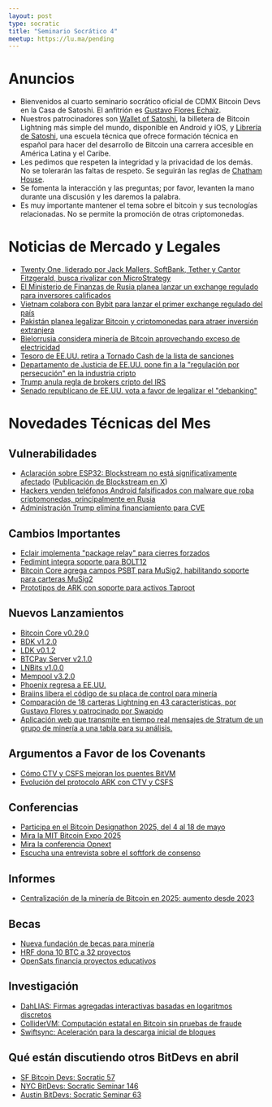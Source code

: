 ```yaml
---
layout: post
type: socratic
title: "Seminario Socrático 4"
meetup: https://lu.ma/pending
---
```


# Anuncios

- Bienvenidos al cuarto seminario socrático oficial de CDMX Bitcoin Devs en la Casa de Satoshi. El anfitrión es [Gustavo Flores Echaiz](https://x.com/gustavojfe).
- Nuestros patrocinadores son [Wallet of Satoshi](https://www.walletofsatoshi.com/), la billetera de Bitcoin Lightning más simple del mundo, disponible en Android y iOS, y [Librería de Satoshi](https://libreriadesatoshi.com/), una escuela técnica que ofrece formación técnica en español para hacer del desarrollo de Bitcoin una carrera accesible en América Latina y el Caribe.
- Les pedimos que respeten la integridad y la privacidad de los demás. No se tolerarán las faltas de respeto. Se seguirán las reglas de [Chatham House](https://www.chathamhouse.org/about-us/chatham-house-rule).
- Se fomenta la interacción y las preguntas; por favor, levanten la mano durante una discusión y les daremos la palabra.
- Es muy importante mantener el tema sobre el bitcoin y sus tecnologías relacionadas. No se permite la promoción de otras criptomonedas.

# Noticias de Mercado y Legales

- [Twenty One, liderado por Jack Mallers, SoftBank, Tether y Cantor Fitzgerald, busca rivalizar con MicroStrategy](https://www.cantor.com/tether-softbank-group-and-jack-mallers-launch-twenty-one-a-bitcoin-native-company-through-a-business-combination-with-cantor-equity-partners/)
- [El Ministerio de Finanzas de Rusia planea lanzar un exchange regulado para inversores calificados](https://bitcoinmagazine.com/news/russias-finance-ministry-and-central-bank-to-launch-crypto-exchange-for-super-qualified-investors)
- [Vietnam colabora con Bybit para lanzar el primer exchange regulado del país](https://beincrypto.com/bybit-collaborates-with-vietnam/)
- [Pakistán planea legalizar Bitcoin y criptomonedas para atraer inversión extranjera](https://www.bloomberg.com/news/articles/2025-03-20/pakistan-plans-to-legalize-crypto-in-bid-for-foreign-investment)
- [Bielorrusia considera minería de Bitcoin aprovechando exceso de electricidad](https://atlas21.com/belarus-considers-bitcoin-mining-we-have-excess-electricity-says-lukashenko/)
- [Tesoro de EE.UU. retira a Tornado Cash de la lista de sanciones](https://home.treasury.gov/news/press-releases/sb0057)
- [Departamento de Justicia de EE.UU. pone fin a la "regulación por persecución" en la industria cripto](https://www.defieducationfund.org/_files/ugd/84ba66_4278778963f14119be0ef1c7976bc3b2.pdf)
- [Trump anula regla de brokers cripto del IRS](https://www.reuters.com/world/us/trump-signs-bill-nullify-expanded-irs-crypto-broker-rule-2025-04-11/)
- [Senado republicano de EE.UU. vota a favor de legalizar el "debanking"](https://www.therage.co/gop-vote-to-legalize-debanking-following-debanking-outcry-2/)

# Novedades Técnicas del Mes

## Vulnerabilidades

- [Aclaración sobre ESP32: Blockstream no está significativamente afectado](https://developer.espressif.com/blog/2025/03/esp32-bluetooth-clearing-the-air/) ([Publicación de Blockstream en X](https://x.com/Blockstream/status/1912468478025433244))
- [Hackers venden teléfonos Android falsificados con malware que roba criptomonedas, principalmente en Rusia](https://cointelegraph.com/news/counterfeit-android-devices-loaded-crypto-stealing-malware)
- [Administración Trump elimina financiamiento para CVE](https://www.theregister.com/2025/04/16/homeland_security_funding_for_cve/)

## Cambios Importantes

- [Eclair implementa "package relay" para cierres forzados](https://bitcoinops.org/en/newsletters/2025/04/04/#eclair-2963)
- [Fedimint integra soporte para BOLT12](https://github.com/fedimint/fedimint/pull/7054)
- [Bitcoin Core agrega campos PSBT para MuSig2, habilitando soporte para carteras MuSig2](https://github.com/bitcoin/bitcoin/pull/31247)
- [Prototipos de ARK con soporte para activos Taproot](https://x.com/ArkLabsHQ/status/1915435703204520276)

## Nuevos Lanzamientos

- [Bitcoin Core v0.29.0](https://bitcoinops.org/en/newsletters/2025/04/18/#bitcoin-core-29-0)
- [BDK v1.2.0](https://github.com/bitcoindevkit/bdk/releases/tag/wallet-1.2.0)
- [LDK v0.1.2](https://github.com/lightningdevkit/rust-lightning/releases/tag/v0.1.2)
- [BTCPay Server v2.1.0](https://bitcoinops.org/en/newsletters/2025/04/11/#btcpay-server-2-1-0)
- [LNBits v1.0.0](https://github.com/lnbits/lnbits/releases/tag/v1.0.0)
- [Mempool v3.2.0](https://github.com/mempool/mempool/releases/tag/v3.2.0)
- [Phoenix regresa a EE.UU.](https://x.com/PhoenixWallet/status/1909652018207109567)
- [Braiins libera el código de su placa de control para minería](https://x.com/BraiinsMining/status/1904601550212731287)
- [Comparación de 18 carteras Lightning en 43 características, por Gustavo Flores y patrocinado por Swapido](https://sovereigntools.com/)
- [Aplicación web que transmite en tiempo real mensajes de Stratum de un grupo de minería a una tabla para su análisis.](https://stratum.work)

## Argumentos a Favor de los Covenants

- [Cómo CTV y CSFS mejoran los puentes BitVM](https://delvingbitcoin.org/t/how-ctv-csfs-improves-bitvm-bridges/1591)
- [Evolución del protocolo ARK con CTV y CSFS](https://delvingbitcoin.org/t/evolving-the-ark-protocol-using-ctv-and-csfs/1602)

## Conferencias

- [Participa en el Bitcoin Designathon 2025, del 4 al 18 de mayo](https://event.bitcoin.design/)
- [Mira la MIT Bitcoin Expo 2025](https://www.youtube.com/watch?v=TqxDr_SjAgg)
- [Mira la conferencia Opnext](https://www.youtube.com/watch?v=mhRZZOdJzGE)
- [Escucha una entrevista sobre el softfork de consenso](https://www.youtube.com/watch?v=-LGpW2PKwHA)

## Informes

- [Centralización de la minería de Bitcoin en 2025: aumento desde 2023](https://b10c.me/blog/015-bitcoin-mining-centralization/)

## Becas

- [Nueva fundación de becas para minería](https://x.com/256FOUNDATION/status/1908585602968170598)
- [HRF dona 10 BTC a 32 proyectos](https://www.nobsbitcoin.com/human-rights-foundation-bitcoin-q1-2025/)
- [OpenSats financia proyectos educativos](https://opensats.org/blog/fourth-wave-of-education-grants)

## Investigación

- [DahLIAS: Firmas agregadas interactivas basadas en logaritmos discretos](https://eprint.iacr.org/2025/692.pdf)
- [ColliderVM: Computación estatal en Bitcoin sin pruebas de fraude](https://eprint.iacr.org/2025/591)
- [Swiftsync: Aceleración para la descarga inicial de bloques](https://bitcoinops.org/en/newsletters/2025/04/11/#swiftsync-speedup-for-initial-block-download)

## Qué están discutiendo otros BitDevs en abril

- [SF Bitcoin Devs: Socratic 57](https://sfbitcoindevs.org/socratic-57/)
- [NYC BitDevs: Socratic Seminar 146](https://bitdevs.org/2025-04-24-socratic-seminar-146)
- [Austin BitDevs: Socratic Seminar 63](https://austinbitdevs.com/2025-04-17-socratic-seminar-63)